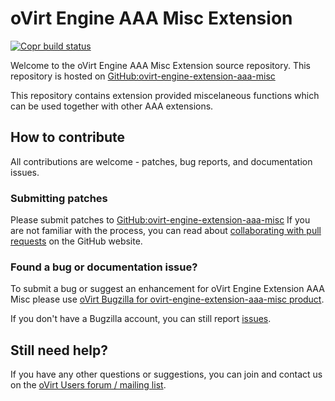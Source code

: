 # oVirt Engine AAA Misc Extension

[![Copr build status](https://copr.fedorainfracloud.org/coprs/ovirt/ovirt-master-snapshot/package/ovirt-engine-extension-aaa-misc/status_image/last_build.png)](https://copr.fedorainfracloud.org/coprs/ovirt/ovirt-master-snapshot/package/ovirt-engine-extension-aaa-misc/)

Welcome to the oVirt Engine AAA Misc Extension source repository.
This repository is hosted on [GitHub:ovirt-engine-extension-aaa-misc](https://github.com/oVirt/ovirt-engine-extension-aaa-misc)

This repository contains extension provided miscelaneous functions which can be used together with other AAA extensions.

## How to contribute

All contributions are welcome - patches, bug reports, and documentation issues.

### Submitting patches

Please submit patches to [GitHub:ovirt-engine-extension-aaa-misc](https://github.com/oVirt/ovirt-engine-extension-aaa-misc)
 If you are not familiar with the process, you can read about [collaborating with pull requests](https://docs.github.com/en/pull-requests/collaborating-with-pull-requests/proposing-changes-to-your-work-with-pull-requests) on the GitHub website.

### Found a bug or documentation issue?
To submit a bug or suggest an enhancement for oVirt Engine Extension AAA Misc please use
[oVirt Bugzilla for ovirt-engine-extension-aaa-misc product](https://bugzilla.redhat.com/enter_bug.cgi?product=ovirt-engine-extension-aaa-misc).

If you don't have a Bugzilla account, you can still report [issues](https://github.com/oVirt/ovirt-engine-extension-aaa-misc/issues).

## Still need help?

If you have any other questions or suggestions, you can join and contact us on the [oVirt Users forum / mailing list](https://lists.ovirt.org/admin/lists/users.ovirt.org/).


